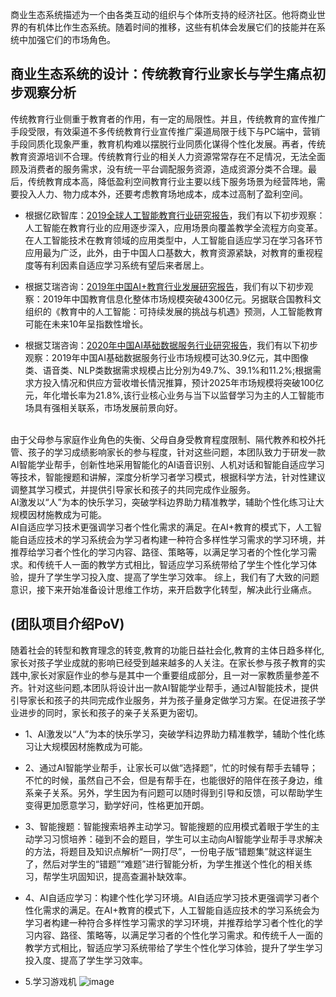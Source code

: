 商业生态系统描述为一个由各类互动的组织与个体所支持的经济社区。他将商业世界的有机体比作生态系统。随着时间的推移，这些有机体会发展它们的技能并在系统中加强它们的市场角色。


## 商业生态系统的设计：传统教育行业家长与学生痛点初步观察分析


传统教育行业侧重于教育者的作用，有一定的局限性。并且，传统教育的宣传推广手段受限，有效渠道不多传统教育行业宣传推广渠道局限于线下与PC端中，营销手段同质化现象严重，教育机构难以摆脱行业同质化谋得个性化发展。再者，传统教育资源培训不合理。传统教育行业的相关人力资源常常存在不足情况，无法全面顾及消费者的服务需求，没有统一平台调配服务资源，造成资源分类不合理。最后，传统教育成本高，降低盈利空间教育行业主要以线下服务场景为经营阵地，需要投入人力、物力成本外，还要考虑教育场地成本，成本过高制了盈利空间。

* 根据亿欧智库：[2019全球人工智能教育行业研究报告](http://www.199it.com/archives/933381.html)，我们有以下初步观察：人工智能在教育行业的应用逐步深入，应用场景向覆盖教学全流程方向变革。在人工智能技术在教育领域的应用类型中，人工智能自适应学习在学习各环节应用最为广泛，此外，由于中国人口基数大，教育资源紧缺，对教育的重视程度等有利因素自适应学习系统有望后来者居上。

* 根据艾瑞咨询：[2019年中国AI+教育行业发展研究报告](http://www.199it.com/archives/1015466.html)，我们有以下初步观察：2019年中国教育信息化整体市场规模突破4300亿元。另据联合国教科文组织的《教育中的人工智能：可持续发展的挑战与机遇》预测，人工智能教育可能在未来10年呈指数性增长。


* 根据艾瑞咨询：[2020年中国AI基础数据服务行业研究报告](http://www.199it.com/archives/1029334.html)，我们有以下初步观察：2019年中国AI基础数据服务行业市场规模可达30.9亿元，其中图像类、语音类、NLP类数据需求规模占比分別为49.7%、39.1%和11.2%;根据需求方投入情况和供应方营收増长情況推算，预计2025年市场规模将突破100亿元，年化増长率为21.8%,该行业核心业务与当下以监督学习为主的人工智能市场具有强相关联系，市场发展前景向好。

<br>
由于父母参与家庭作业角色的失衡、父母自身受教育程度限制、隔代教养和校外托管、孩子的学习成绩影响家长的参与程度，针对这些问题，本团队致力于研发一款AI智能学业帮手，创新性地采用智能化的AI语音识别、人机对话和智能自适应学习等技术，智能搜题和讲解，深度分析学习者学习模式，根据科学方法，针对性建议调整其学习模式，并提供引导家长和孩子的共同完成作业服务。
<br>AI激发以“人”为本的快乐学习，突破学科边界助力精准教学，辅助个性化练习让大规模因材施教成为可能。
<br>AI自适应学习技术更强调学习者个性化需求的满足。在AI+教育的模式下，人工智能自适应技术的学习系统会为学习者构建一种符合多样性学习需求的学习环境，并推荐给学习者个性化的学习内容、路径、策略等，以满足学习者的个性化学习需求。和传统千人一面的教学方式相比，智适应学习系统带给了学生个性化学习体验，提升了学生学习投入度、提高了学生学习效率。
综上，我们有了大致的问题意识，接下来开始准备设计思维工作坊，来开启数字化转型，解决此行业痛点。

## (团队项目介绍PoV)
随着社会的转型和教育理念的转变,教育的功能日益社会化,教育的主体日趋多样化,家长对孩子学业成就的影响已经受到越来越多的人关注。在家长参与孩子教育的实践中,家长对家庭作业的参与是其中一个重要组成部分，且一对一家教质量参差不齐。针对这些问题,本团队将设计出一款AI智能学业帮手，通过AI智能技术，提供引导家长和孩子的共同完成作业服务，并为孩子量身定做学习方案。在促进孩子学业进步的同时，家长和孩子的亲子关系更为密切。
* 1、AI激发以“人”为本的快乐学习，突破学科边界助力精准教学，辅助个性化练习让大规模因材施教成为可能。

* 2、通过AI智能学业帮手，让家长可以做“选择题”，忙的时候有帮手去辅导；不忙的时候，虽然自己不会，但是有帮手在，也能很好的陪伴在孩子身边，维系亲子关系。另外，学生因为有问题可以随时得到引导和反馈，可以帮助学生变得更加愿意学习，勤学好问，性格更加开朗。

* 3、智能搜题：智能搜索培养主动学习。智能搜题的应用模式着眼于学生的主动学习习惯培养：碰到不会的题目，学生可以主动向AI智能学业帮手寻求解决的方法，将题目及知识点解析“一网打尽”，一份电子版“错题集”就这样诞生了，然后对学生的“错题”“难题”进行智能分析，为学生推送个性化的相关练习，帮学生巩固知识，提高查漏补缺效率。

* 4、AI自适应学习：构建个性化学习环境。AI自适应学习技术更强调学习者个性化需求的满足。在AI+教育的模式下，人工智能自适应技术的学习系统会为学习者构建一种符合多样性学习需求的学习环境，并推荐给学习者个性化的学习内容、路径、策略等，以满足学习者的个性化学习需求。和传统千人一面的教学方式相比，智适应学习系统带给了学生个性化学习体验，提升了学生学习投入度、提高了学生学习效率。

* 5.学习游戏机
![image](https://baklibcdn.dagle.cn/t/9d724a77-33ea-4f77-9f0d-f0bd85460e74/u/e8e77bcb-f2cd-447a-9af9-6cc308da997a/1622962946786)
